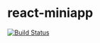 # react-miniapp

[![Build Status](https://travis-ci.org/PepperYan/react-miniapp.svg?branch=master)](https://travis-ci.org/PepperYan/react-miniapp)